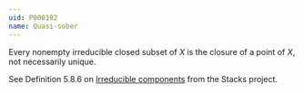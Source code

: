```yaml
---
uid: P000192
name: Quasi-sober
---
```


Every nonempty irreducible closed subset of $X$ is the closure of a point of $X$, not necessarily unique.

See Definition 5.8.6 on [Irreducible components](https://stacks.math.columbia.edu/tag/004U) from the Stacks project.

